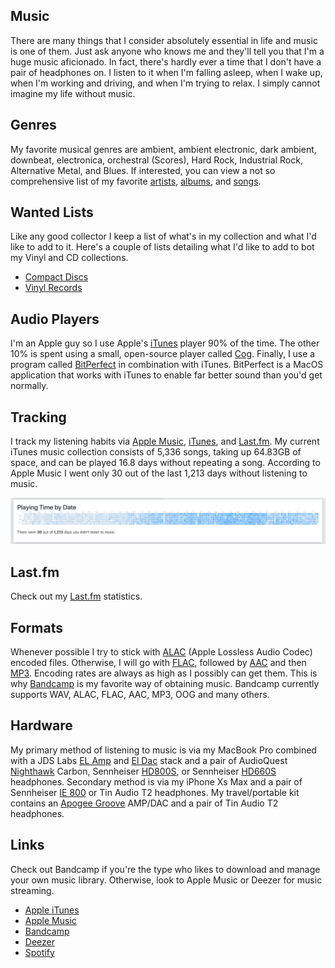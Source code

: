 ## Music

There are many things that I consider absolutely essential in life and music is one of them. Just ask anyone who knows me and they'll tell you that I'm a huge music aficionado. In fact, there's hardly ever a time that I don't have a pair of headphones on. I listen to it when I'm falling asleep, when I wake up, when I'm working and driving, and when I'm trying to relax. I simply cannot imagine my life without music. 

## Genres

My favorite musical genres are ambient, ambient electronic, dark ambient, downbeat, electronica, orchestral (Scores), Hard Rock, Industrial Rock, Alternative Metal, and Blues. If interested, you can view a not so comprehensive list of my favorite [artists](music-artists.md), [albums](music-albums.md), and [songs](music-songs.md).

## Wanted Lists

Like any good collector I keep a list of what's in my collection and what I'd like to add to it. Here's a couple of lists detailing what I'd like to add to bot my Vinyl and CD collections.

- [Compact Discs](music-cdisc.md)
- [Vinyl Records](music-vinyl.md)

## Audio Players

I'm an Apple guy so I use Apple's [iTunes](https://www.apple.com/itunes/) player 90% of the time. The other 10% is spent using a small, open-source player called [Cog](https://kode54.net/cog/). Finally, I use a program called [BitPerfect](http://bitperfectsound.com) in combination with iTunes. BitPerfect is a MacOS application that works with iTunes to enable far better sound than you'd get normally.

## Tracking

I track my listening habits via [Apple Music](https://www.apple.com/apple-music/), [iTunes](https://www.apple.com/itunes/), and [Last.fm](https://www.last.fm/user/phmullins). My current iTunes music collection consists of 5,336 songs, taking up 64.83GB of space, and can be played 16.8 days without repeating a song. According to Apple Music I went only 30 out of the last 1,213 days without listening to music.

![Apple Music](../images/music.png)

## Last.fm

Check out my [Last.fm](music-lastfm.md) statistics.

## Formats

Whenever possible I try to stick with [ALAC](https://en.wikipedia.org/wiki/Apple_Lossless) (Apple Lossless Audio Codec) encoded files. Otherwise, I will go with [FLAC](https://xiph.org/flac/), followed by [AAC](https://en.wikipedia.org/wiki/Advanced_Audio_Coding) and then [MP3](https://en.wikipedia.org/wiki/MP3). Encoding rates are always as high as I possibly can get them. This is why [Bandcamp](https://bandcamp.com/) is my favorite way of obtaining music. Bandcamp currently supports WAV, ALAC, FLAC, AAC, MP3, OOG and many others.

## Hardware

My primary method of listening to music is via my MacBook Pro combined with a JDS Labs [EL Amp](https://jdslabs.com/product/el-amp/) and [El Dac](https://jdslabs.com/product/el-dac/) stack and a pair of AudioQuest [Nighthawk](http://personal.audioquest.com/nighthawk-carbon) Carbon, Sennheiser [HD800S](https://en-us.sennheiser.com/high-resolution-headphones-3d-audio-hd-800-s), or Sennheiser [HD660S](https://en-us.sennheiser.com/headphones-audiophile-high-end-hd-660-s) headphones. Secondary method is via my iPhone Xs Max and a pair of Sennheiser [IE 800](https://en-us.sennheiser.com/in-ear-headphones-earphones-ie-800-s-ceramic) or Tin Audio T2 headphones. My travel/portable kit contains an [Apogee Groove](https://www.apogeedigital.com/products/groove) AMP/DAC and a pair of Tin Audio T2 headphones.

## Links

Check out Bandcamp if you're the type who likes to download and manage your own music library. Otherwise, look to Apple Music or Deezer for music streaming.

- [Apple iTunes](https://www.apple.com/itunes/)
- [Apple Music](https://www.apple.com/apple-music/)
- [Bandcamp](https://bandcamp.com/)
- [Deezer](https://www.deezer.com/en/)
- [Spotify](https://www.spotify.com)


